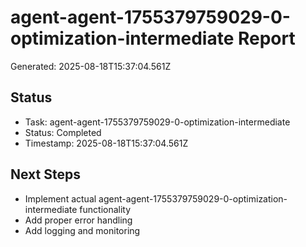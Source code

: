 # agent-agent-1755379759029-0-optimization-intermediate Report

Generated: 2025-08-18T15:37:04.561Z

## Status
- Task: agent-agent-1755379759029-0-optimization-intermediate
- Status: Completed
- Timestamp: 2025-08-18T15:37:04.561Z

## Next Steps
- Implement actual agent-agent-1755379759029-0-optimization-intermediate functionality
- Add proper error handling
- Add logging and monitoring
